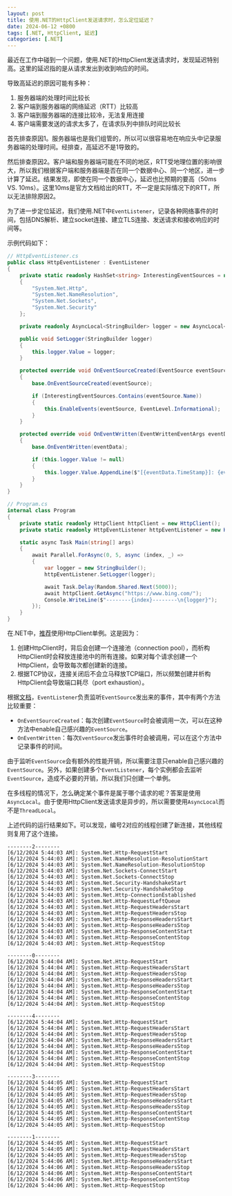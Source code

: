 ```yaml
---
layout: post
title: 使用.NET的HttpClient发送请求时，怎么定位延迟？
date: 2024-06-12 +0800
tags: [.NET, HttpClient, 延迟]
categories: [.NET]
---
```


最近在工作中碰到一个问题，使用.NET的HttpClient发送请求时，发现延迟特别高。这里的延迟指的是从请求发出到收到响应的时间。

导致高延迟的原因可能有多种：
1. 服务器端的处理时间比较长
2. 客户端到服务器端的网络延迟（RTT）比较高
3. 客户端到服务器端的连接比较冷，无法复用连接
4. 客户端需要发送的请求太多了，在请求队列中排队时间比较长

首先排查原因1。服务器端也是我们组管的，所以可以很容易地在响应头中记录服务器端的处理时间。经排查，高延迟不是1导致的。

然后排查原因2。客户端和服务器端可能在不同的地区，RTT受地理位置的影响很大，所以我们根据客户端和服务器端是否在同一个数据中心、同一个地区，进一步计算了延迟。结果发现，即使在同一个数据中心，延迟也比预期的要高（50ms VS. 10ms）。这里10ms是官方文档给出的RTT，不一定是实际情况下的RTT，所以无法排除原因2。

为了进一步定位延迟，我们使用.NET中`EventListener`，记录各种网络事件的时间，包括DNS解析、建立socket连接、建立TLS连接、发送请求和接收响应的时间等。

示例代码如下：

```cs
// HttpEventListener.cs
public class HttpEventListener : EventListener
{
    private static readonly HashSet<string> InterestingEventSources = new HashSet<string>()
    {
        "System.Net.Http",
        "System.Net.NameResolution",
        "System.Net.Sockets",
        "System.Net.Security"
    };

    private readonly AsyncLocal<StringBuilder> logger = new AsyncLocal<StringBuilder>();

    public void SetLogger(StringBuilder logger)
    {
        this.logger.Value = logger;
    }

    protected override void OnEventSourceCreated(EventSource eventSource)
    {
        base.OnEventSourceCreated(eventSource);

        if (InterestingEventSources.Contains(eventSource.Name))
        {
            this.EnableEvents(eventSource, EventLevel.Informational);
        }
    }

    protected override void OnEventWritten(EventWrittenEventArgs eventData)
    {
        base.OnEventWritten(eventData);

        if (this.logger.Value != null)
        {
            this.logger.Value.AppendLine($"[{eventData.TimeStamp}]: {eventData.EventSource.Name}-{eventData.EventName}");
        }
    }
}

// Program.cs
internal class Program
{
    private static readonly HttpClient httpClient = new HttpClient();
    private static readonly HttpEventListener httpEventListener = new HttpEventListener();

    static async Task Main(string[] args)
    {
        await Parallel.ForAsync(0, 5, async (index, _) =>
        {
            var logger = new StringBuilder();
            httpEventListener.SetLogger(logger);

            await Task.Delay(Random.Shared.Next(5000));
            await httpClient.GetAsync("https://www.bing.com/");
            Console.WriteLine($"--------{index}--------\n{logger}");
        });
    }
}
```

在.NET中，[推荐](https://learn.microsoft.com/en-us/dotnet/fundamentals/networking/http/httpclient-guidelines)使用HttpClient单例。这是因为：
1. 创建HttpClient时，背后会创建一个连接池（connection pool），而析构HttpClient时会释放连接池中的所有连接。如果对每个请求创建一个HttpClient，会导致每次都创建新的连接。
2. 根据TCP协议，连接关闭后不会立马释放TCP端口，所以频繁创建并析构HttpClient会导致端口耗尽（port exhaustion）。

根据[文档](https://learn.microsoft.com/en-us/dotnet/fundamentals/networking/telemetry/events)，`EventListener`负责监听`EventSource`发出来的事件，其中有两个方法比较重要：
- `OnEventSourceCreated`：每次创建`EventSource`时会被调用一次，可以在这种方法中enable自己感兴趣的`EventSource`。
- `OnEventWritten`：每次`EventSource`发出事件时会被调用，可以在这个方法中记录事件的时间。

由于监听`EventSource`会有额外的性能开销，所以需要注意只enable自己感兴趣的`EventSource`。另外，如果创建多个`EventListener`，每个实例都会去监听`EventSource`，造成不必要的开销，所以我们只创建一个单例。

在多线程的情况下，怎么确定某个事件是属于哪个请求的呢？答案是使用`AsyncLocal`。由于使用HttpClient发送请求是异步的，所以需要使用`AsyncLocal`而不是`ThreadLocal`。

上述代码的运行结果如下。可以发现，编号2对应的线程创建了新连接，其他线程则复用了这个连接。

```
--------2--------
[6/12/2024 5:44:03 AM]: System.Net.Http-RequestStart
[6/12/2024 5:44:03 AM]: System.Net.NameResolution-ResolutionStart
[6/12/2024 5:44:03 AM]: System.Net.NameResolution-ResolutionStop
[6/12/2024 5:44:03 AM]: System.Net.Sockets-ConnectStart
[6/12/2024 5:44:03 AM]: System.Net.Sockets-ConnectStop
[6/12/2024 5:44:03 AM]: System.Net.Security-HandshakeStart
[6/12/2024 5:44:03 AM]: System.Net.Security-HandshakeStop
[6/12/2024 5:44:03 AM]: System.Net.Http-ConnectionEstablished
[6/12/2024 5:44:03 AM]: System.Net.Http-RequestLeftQueue
[6/12/2024 5:44:03 AM]: System.Net.Http-RequestHeadersStart
[6/12/2024 5:44:03 AM]: System.Net.Http-RequestHeadersStop
[6/12/2024 5:44:03 AM]: System.Net.Http-ResponseHeadersStart
[6/12/2024 5:44:03 AM]: System.Net.Http-ResponseHeadersStop
[6/12/2024 5:44:03 AM]: System.Net.Http-ResponseContentStart
[6/12/2024 5:44:03 AM]: System.Net.Http-ResponseContentStop
[6/12/2024 5:44:03 AM]: System.Net.Http-RequestStop

--------0--------
[6/12/2024 5:44:04 AM]: System.Net.Http-RequestStart
[6/12/2024 5:44:04 AM]: System.Net.Http-RequestHeadersStart
[6/12/2024 5:44:04 AM]: System.Net.Http-RequestHeadersStop
[6/12/2024 5:44:04 AM]: System.Net.Http-ResponseHeadersStart
[6/12/2024 5:44:04 AM]: System.Net.Http-ResponseHeadersStop
[6/12/2024 5:44:04 AM]: System.Net.Http-ResponseContentStart
[6/12/2024 5:44:04 AM]: System.Net.Http-ResponseContentStop
[6/12/2024 5:44:04 AM]: System.Net.Http-RequestStop

--------4--------
[6/12/2024 5:44:04 AM]: System.Net.Http-RequestStart
[6/12/2024 5:44:04 AM]: System.Net.Http-RequestHeadersStart
[6/12/2024 5:44:04 AM]: System.Net.Http-RequestHeadersStop
[6/12/2024 5:44:04 AM]: System.Net.Http-ResponseHeadersStart
[6/12/2024 5:44:04 AM]: System.Net.Http-ResponseHeadersStop
[6/12/2024 5:44:04 AM]: System.Net.Http-ResponseContentStart
[6/12/2024 5:44:04 AM]: System.Net.Http-ResponseContentStop
[6/12/2024 5:44:04 AM]: System.Net.Http-RequestStop

--------3--------
[6/12/2024 5:44:05 AM]: System.Net.Http-RequestStart
[6/12/2024 5:44:05 AM]: System.Net.Http-RequestHeadersStart
[6/12/2024 5:44:05 AM]: System.Net.Http-RequestHeadersStop
[6/12/2024 5:44:05 AM]: System.Net.Http-ResponseHeadersStart
[6/12/2024 5:44:05 AM]: System.Net.Http-ResponseHeadersStop
[6/12/2024 5:44:05 AM]: System.Net.Http-ResponseContentStart
[6/12/2024 5:44:05 AM]: System.Net.Http-ResponseContentStop
[6/12/2024 5:44:05 AM]: System.Net.Http-RequestStop

--------1--------
[6/12/2024 5:44:05 AM]: System.Net.Http-RequestStart
[6/12/2024 5:44:05 AM]: System.Net.Http-RequestHeadersStart
[6/12/2024 5:44:05 AM]: System.Net.Http-RequestHeadersStop
[6/12/2024 5:44:06 AM]: System.Net.Http-ResponseHeadersStart
[6/12/2024 5:44:06 AM]: System.Net.Http-ResponseHeadersStop
[6/12/2024 5:44:06 AM]: System.Net.Http-ResponseContentStart
[6/12/2024 5:44:06 AM]: System.Net.Http-ResponseContentStop
[6/12/2024 5:44:06 AM]: System.Net.Http-RequestStop
```
